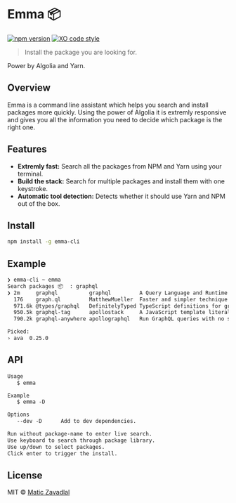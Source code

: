 # Emma 📦

[![npm version](https://badge.fury.io/js/emma-cli.svg)](https://badge.fury.io/js/emma-cli)
[![XO code style](https://img.shields.io/badge/code_style-XO-5ed9c7.svg)](https://github.com/xojs/xo)

> Install the package you are looking for.

Power by Algolia and Yarn.

## Overview

Emma is a command line assistant which helps you search and install packages more quickly. Using the power of Algolia it is extremly responsive and gives you all the information you need to decide which package is the right one.

## Features

- __Extremly fast:__ Search all the packages from NPM and Yarn using your terminal.
- __Build the stack:__ Search for multiple packages and install them with one keystroke.
- __Automatic tool detection:__ Detects whether it should use Yarn and NPM out of the box.

## Install

```bash
npm install -g emma-cli
```

## Example

```bash
❯ emma-cli ~ emma
Search packages 📦  : graphql
❯ 2m     graphql          graphql         A Query Language and Runtime which can target any service.
  176    graph.ql         MatthewMueller  Faster and simpler technique for creating and querying Grap
  971.6k @types/graphql   DefinitelyTyped TypeScript definitions for graphql
  950.5k graphql-tag      apollostack     A JavaScript template literal tag that parses GraphQL queri
  790.2k graphql-anywhere apollographql   Run GraphQL queries with no schema and just one resolver

Picked:
› ava  0.25.0
```

## API

```md
Usage
   $ emma

Example
   $ emma -D

Options
   --dev -D      Add to dev dependencies.

Run without package-name to enter live search.
Use keyboard to search through package library.
Use up/down to select packages.
Click enter to trigger the install.
```

## License

MIT © [Matic Zavadlal](https://github.com/maticzav)